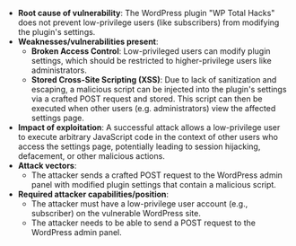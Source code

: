 - **Root cause of vulnerability**: The WordPress plugin "WP Total Hacks" does not prevent low-privilege users (like subscribers) from modifying the plugin's settings.
- **Weaknesses/vulnerabilities present**:
  - **Broken Access Control**: Low-privileged users can modify plugin settings, which should be restricted to higher-privilege users like administrators.
  - **Stored Cross-Site Scripting (XSS)**: Due to lack of sanitization and escaping, a malicious script can be injected into the plugin's settings via a crafted POST request and stored. This script can then be executed when other users (e.g. administrators) view the affected settings page.
- **Impact of exploitation**: A successful attack allows a low-privilege user to execute arbitrary JavaScript code in the context of other users who access the settings page, potentially leading to session hijacking, defacement, or other malicious actions.
- **Attack vectors**:
  - The attacker sends a crafted POST request to the WordPress admin panel with modified plugin settings that contain a malicious script.
- **Required attacker capabilities/position**:
    - The attacker must have a low-privilege user account (e.g., subscriber) on the vulnerable WordPress site.
    - The attacker needs to be able to send a POST request to the WordPress admin panel.